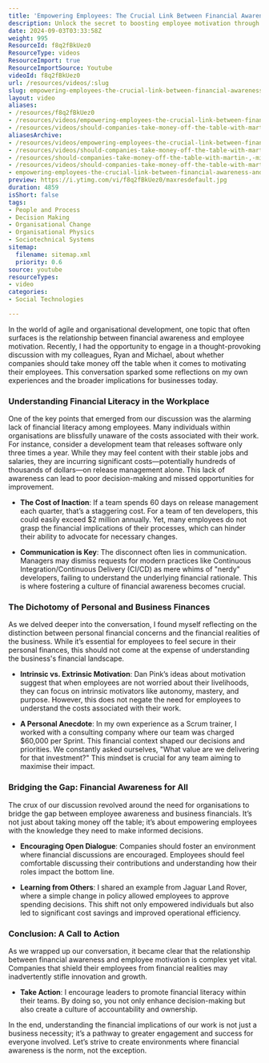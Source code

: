 ```yaml
---
title: 'Empowering Employees: The Crucial Link Between Financial Awareness and Motivation'
description: Unlock the secret to boosting employee motivation through financial awareness! Discover how understanding costs can drive innovation and engagement in your organisation.
date: 2024-09-03T03:33:58Z
weight: 995
ResourceId: f8q2fBkUez0
ResourceType: videos
ResourceImport: true
ResourceImportSource: Youtube
videoId: f8q2fBkUez0
url: /resources/videos/:slug
slug: empowering-employees-the-crucial-link-between-financial-awareness-and-motivation
layout: video
aliases:
- /resources/f8q2fBkUez0
- /resources/videos/empowering-employees-the-crucial-link-between-financial-awareness-and-motivation
- /resources/videos/should-companies-take-money-off-the-table-with-martin-michael-rijon
aliasesArchive:
- /resources/videos/empowering-employees-the-crucial-link-between-financial-awareness-and-motivation
- /resources/videos/should-companies-take-money-off-the-table-with-martin-,-michael-,-&-rijon
- /resources/should-companies-take-money-off-the-table-with-martin-,-michael-,-&-rijon
- /resources/videos/should-companies-take-money-off-the-table-with-martin-michael-rijon
- empowering-employees-the-crucial-link-between-financial-awareness-and-motivation
preview: https://i.ytimg.com/vi/f8q2fBkUez0/maxresdefault.jpg
duration: 4859
isShort: false
tags:
- People and Process
- Decision Making
- Organisational Change
- Organisational Physics
- Sociotechnical Systems
sitemap:
  filename: sitemap.xml
  priority: 0.6
source: youtube
resourceTypes:
- video
categories:
- Social Technologies

---
```

In the world of agile and organisational development, one topic that often surfaces is the relationship between financial awareness and employee motivation. Recently, I had the opportunity to engage in a thought-provoking discussion with my colleagues, Ryan and Michael, about whether companies should take money off the table when it comes to motivating their employees. This conversation sparked some reflections on my own experiences and the broader implications for businesses today.

### Understanding Financial Literacy in the Workplace

One of the key points that emerged from our discussion was the alarming lack of financial literacy among employees. Many individuals within organisations are blissfully unaware of the costs associated with their work. For instance, consider a development team that releases software only three times a year. While they may feel content with their stable jobs and salaries, they are incurring significant costs—potentially hundreds of thousands of dollars—on release management alone. This lack of awareness can lead to poor decision-making and missed opportunities for improvement.

- **The Cost of Inaction**: If a team spends 60 days on release management each quarter, that’s a staggering cost. For a team of ten developers, this could easily exceed $2 million annually. Yet, many employees do not grasp the financial implications of their processes, which can hinder their ability to advocate for necessary changes.

- **Communication is Key**: The disconnect often lies in communication. Managers may dismiss requests for modern practices like Continuous Integration/Continuous Delivery (CI/CD) as mere whims of "nerdy" developers, failing to understand the underlying financial rationale. This is where fostering a culture of financial awareness becomes crucial.

### The Dichotomy of Personal and Business Finances

As we delved deeper into the conversation, I found myself reflecting on the distinction between personal financial concerns and the financial realities of the business. While it’s essential for employees to feel secure in their personal finances, this should not come at the expense of understanding the business's financial landscape.

- **Intrinsic vs. Extrinsic Motivation**: Dan Pink’s ideas about motivation suggest that when employees are not worried about their livelihoods, they can focus on intrinsic motivators like autonomy, mastery, and purpose. However, this does not negate the need for employees to understand the costs associated with their work. 

- **A Personal Anecdote**: In my own experience as a Scrum trainer, I worked with a consulting company where our team was charged $60,000 per Sprint. This financial context shaped our decisions and priorities. We constantly asked ourselves, "What value are we delivering for that investment?" This mindset is crucial for any team aiming to maximise their impact.

### Bridging the Gap: Financial Awareness for All

The crux of our discussion revolved around the need for organisations to bridge the gap between employee awareness and business financials. It’s not just about taking money off the table; it’s about empowering employees with the knowledge they need to make informed decisions.

- **Encouraging Open Dialogue**: Companies should foster an environment where financial discussions are encouraged. Employees should feel comfortable discussing their contributions and understanding how their roles impact the bottom line. 

- **Learning from Others**: I shared an example from Jaguar Land Rover, where a simple change in policy allowed employees to approve spending decisions. This shift not only empowered individuals but also led to significant cost savings and improved operational efficiency.

### Conclusion: A Call to Action

As we wrapped up our conversation, it became clear that the relationship between financial awareness and employee motivation is complex yet vital. Companies that shield their employees from financial realities may inadvertently stifle innovation and growth. 

- **Take Action**: I encourage leaders to promote financial literacy within their teams. By doing so, you not only enhance decision-making but also create a culture of accountability and ownership. 

In the end, understanding the financial implications of our work is not just a business necessity; it’s a pathway to greater engagement and success for everyone involved. Let’s strive to create environments where financial awareness is the norm, not the exception.
